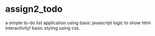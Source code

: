 # assign2_todo

a simple to-do list application using basic javascript logic to show html interactivity!
basic styling using css.
